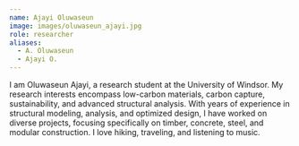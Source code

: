 ```yaml
---
name: Ajayi Oluwaseun
image: images/oluwaseun_ajayi.jpg
role: researcher
aliases:
  - A. Oluwaseun
  - Ajayi O.
---
```


I am Oluwaseun Ajayi, a research student at the University of Windsor. 
My research interests encompass low-carbon materials, carbon capture, sustainability, and advanced structural analysis. 
With years of experience in structural modeling, analysis, and optimized design, I have worked on diverse projects, focusing specifically on timber, concrete, steel, and modular construction. 
I love hiking, traveling, and listening to music. 
